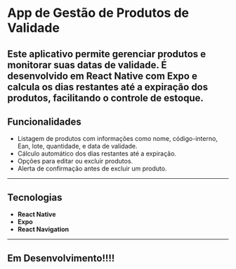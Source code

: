 # App de Gestão de Produtos de Validade

Este aplicativo permite gerenciar produtos e monitorar suas datas de validade. 
É desenvolvido em **React Native** com **Expo** e 
calcula os dias restantes até a expiração dos produtos, facilitando o controle de estoque.
-----------------------------------
## Funcionalidades

- Listagem de produtos com informações como nome, código-interno, Ean, lote, quantidade, e data de validade.
- Cálculo automático dos dias restantes até a expiração.
- Opções para editar ou excluir produtos.
- Alerta de confirmação antes de excluir um produto.
------------------------------------
## Tecnologias

- **React Native**
- **Expo**
- **React Navigation**
------------------------------------
## Em Desenvolvimento!!!!
